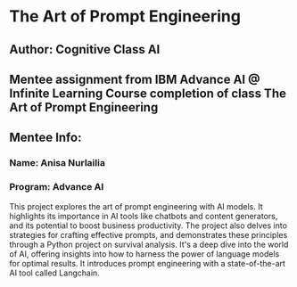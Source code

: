 
# The Art of Prompt Engineering

## Author: Cognitive Class AI

## Mentee assignment from IBM Advance AI @ Infinite Learning Course completion of class The Art of Prompt Engineering

## Mentee Info: 
### Name: Anisa Nurlailia
### Program: Advance AI

This project explores the art of prompt engineering with AI models. It highlights its importance in AI tools like chatbots and content generators, and its potential to boost business productivity. The project also delves into strategies for crafting effective prompts, and demonstrates these principles through a Python project on survival analysis. It's a deep dive into the world of AI, offering insights into how to harness the power of language models for optimal results. It introduces prompt engineering with a state-of-the-art AI tool called Langchain.

